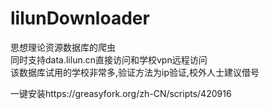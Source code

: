 # lilunDownloader  
思想理论资源数据库的爬虫  
同时支持data.lilun.cn直接访问和学校vpn远程访问  
该数据库试用的学校非常多,验证方法为ip验证,校外人士建议借号  

一键安装https://greasyfork.org/zh-CN/scripts/420916
